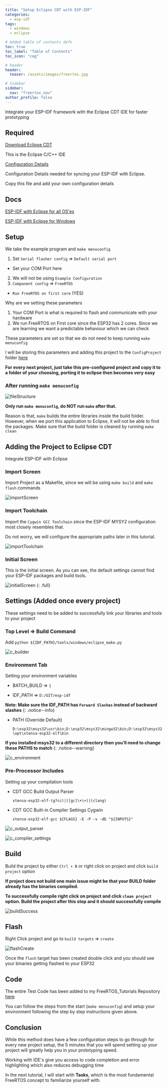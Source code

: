 ```yaml
---
title: "Setup Eclipse CDT with ESP-IDF"
categories:
  - esp-idf
tags:
  - windows
  - eclipse

# Added table of contents defn
toc: true
toc_label: "Table of Contents"
toc_icon: "cog"

# header
header:
  teaser: /assets/images/freertos.jpg

# Sidebar
sidebar:
  nav: "freertos_nav"
author_profile: false
---
```


Integrate your ESP-IDF framework with the Eclipse CDT IDE for faster prototyping

## Required

[Download Eclipse CDT](http://www.eclipse.org/cdt/downloads.php)

  This is the Eclipse C/C++ IDE

[Configuration Details](https://github.com/coder137/FreeRTOS_Tutorials/blob/master/Configuration/ConfigReadme/README.md)

  Configuration Details needed for syncing your ESP-IDF with Eclipse.

  Copy this file and add your own configuration details

## Docs

[ESP-IDF with Eclipse for all OS'es](http://esp-idf.readthedocs.io/en/latest/get-started/eclipse-setup.html)

[ESP-IDF with Eclipse for Windows](http://esp-idf.readthedocs.io/en/latest/get-started/eclipse-setup-windows.html#eclipse-windows-setup)

## Setup

We take the example program and  `make menuconfig`

1. Set `Serial flasher config` => `Default serial port`
  * Set your COM Port here
2. We will not be using `Example Configuration`
3. `Component config` => `FreeRTOS`
  * `Run FreeRTOS on first core` (YES)

Why are we setting these parameters
1. Your COM Port is what is required to flash and communicate with your hardware
2. We run FreeRTOS on First core since the ESP32 has 2 cores. Since we are learning we want a predictable behaviour which we can check

These parameters are set so that we do not need to keep running `make menuconfig`

I will be storing this parameters and adding this project to the `ConfigProject` folder [here](https://github.com/coder137/FreeRTOS_Tutorials/tree/master/Configuration/ConfigProject/blink)

**For every next project, just take this pre-configured project and copy it to a folder of your choosing, porting it to eclipse then becomes very easy**

### After running `make menuconfig`

![fileStructure](/assets/images/2018-06-18/fileStructure.png)

**Only run `make menuconfig`, do NOT run `make` after that.**

Reason is that, `make` builds the entire libraries inside the build folder. However, when we port this application to Eclipse, it will not be able to find the packages. Make sure that the build folder is cleaned by running `make clean`

## Adding the Project to Eclipse CDT

Integrate ESP-IDF with Eclipse

### Import Screen

Import Project as a Makefile, since we will be using `make build` and `make flash` commands

![importScreen](/assets/images/2018-06-18/importScreen.png)

### Import Toolchain

Import the `Cygwin GCC Toolchain` since the ESP-IDF MYSY2 configuration most closely resembles that.

Do not worry, we will configure the appropriate paths later in this tutorial.

![importToolchain](/assets/images/2018-06-18/importToolchain.png)

### Initial Screen

This is the initial screen. As you can see, the default settings cannot find your ESP-IDF packages and build tools.

![initialScreen](/assets/images/2018-06-18/initialScreen.png)
{: .full}

## Settings (Added once every project)

These settings need to be added to successfully link your libraries and tools to your project

### Top Level => Build Command

Add `python ${IDF_PATH}/tools/windows/eclipse_make.py`

![c_builder](/assets/images/2018-06-18/c_builder.png)

### Environment Tab

Setting your environment variables

- BATCH_BUILD => `1`

- IDF_PATH => `D:/GIT/esp-idf`

**Note: Make sure the IDF_PATH has `Forward Slashes` instead of backward slashes**
{: .notice--info}

- PATH (Override Default)

  `D:\esp32\msys32\usr\bin;D:\esp32\msys32\mingw32\bin;D:\esp32\msys32\opt\xtensa-esp32-elf\bin`

**If you installed msys32 to a different directory then you’ll need to change these PATHS to match**
{: .notice--warning}

![c_environment](/assets/images/2018-06-18/c_environment.png)

### Pre-Processor Includes

Setting up your compilation tools

- CDT GCC Build Output Parser

	`xtensa-esp32-elf-(g?cc)|([gc]\+\+)|(clang)`

- CDT GCC Built-in Compiler Settings Cygwin

	`xtensa-esp32-elf-gcc ${FLAGS} -E -P -v -dD "${INPUTS}"`

![c_output_parser](/assets/images/2018-06-18/c_output_parser.png)

![c_compiler_settings](/assets/images/2018-06-18/c_compiler_settings.png)

## Build

Build the project by either `Ctrl + B` or right click on project and click `build project` option

**If project does not build one main issue might be that your BUILD folder already has the binaries compiled.**

**To successfully compile right click on project and click `clean project` option. Build the project after this step and it should successfully compile**

![buildSuccess](/assets/images/2018-06-18/buildSuccess.png)

## Flash

Right Click project and go to `build targets` => `create`

![flashCreate](/assets/images/2018-06-18/flashCreate.png)

Once the `flash` target has been created double click and you should see your binaries getting flashed to your ESP32

## Code

The entire Test Code has been added to my FreeRTOS_Tutorials Repository [here](https://github.com/coder137/FreeRTOS_Tutorials/tree/master/Configuration/TestProject/Test)

You can follow the steps from the start (`make menuconfig`) and setup your environment following the step by step instructions given above.

## Conclusion

While this method does have a few configuration steps to go through for every new project setup, the 5 minutes that you will spend setting up your project will greatly help you in your prototyping speed.

Working with IDE's give you access to code completion and error highlighting which also reduces debugging time

In the next tutorial, I will start with **Tasks**, which is the most fundamental FreeRTOS concept to familiarize yourself with.
